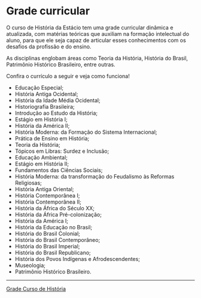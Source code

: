 # Grade curricular

O curso de História da Estácio tem uma grade curricular dinâmica e atualizada, com matérias teóricas que auxiliam na formação intelectual do aluno, para que ele seja capaz de articular esses conhecimentos com os desafios da profissão e do ensino.

As disciplinas englobam áreas como Teoria da História, História do Brasil, Patrimônio Histórico Brasileiro, entre outras.

Confira o currículo a seguir e veja como funciona!

- Educação Especial;
- História Antiga Ocidental;
- História da Idade Média Ocidental;
- Historiografia Brasileira;
- Introdução ao Estudo da História;
- Estágio em História I;
- História da América II;
- História Moderna: da Formação do Sistema Internacional;
- Prática de Ensino em História;
- Teoria da História;
- Tópicos em Libras: Surdez e Inclusão;
- Educação Ambiental;
- Estágio em História II;
- Fundamentos das Ciências Sociais;
- História Moderna: da transformação do Feudalismo às Reformas Religiosas;
- História Antiga Oriental;
- História Contemporânea I;
- História Contemporânea II;
- História da África do Século XX;
- História da África Pré-colonização;
- História da América I;
- História da Educação no Brasil;
- História do Brasil Colonial;
- História do Brasil Contemporâneo;
- História do Brasil Imperial;
- História do Brasil Republicano;
- História dos Povos Indígenas e Afrodescendentes;
- Museologia;
- Patrimônio Histórico Brasileiro.

---

[Grade Curso de História](https://matriculas.estacio.br/graduacao/historia-segunda-licenciatura#:~:text=Grade%20curricular%20O%20curso%20de%20Hist%C3%B3ria%20da%20Est%C3%A1cio,com%20os%20desafios%20da%20profiss%C3%A3o%20e%20do%20ensino.)
